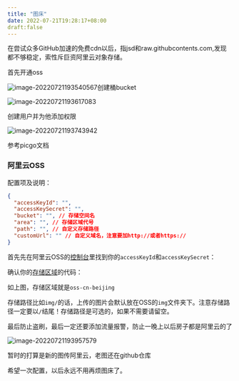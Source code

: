 ```yaml
---
title: "图床"
date: 2022-07-21T19:28:17+08:00
draft:false
---
```




在尝试众多GitHub加速的免费cdn以后，指jsd和raw.githubcontents.com,发现都不够稳定，索性斥巨资阿里云对象存储。



首先开通oss

![image-20220721193540567](https://charon-pic.oss-cn-hangzhou.aliyuncs.com/image-20220721193540567.png)创建桶bucket

![image-20220721193617083](https://charon-pic.oss-cn-hangzhou.aliyuncs.com/image-20220721193617083.png)

创建用户并为他添加权限

![image-20220721193743942](https://charon-pic.oss-cn-hangzhou.aliyuncs.com/image-20220721193743942.png)





参考picgo文档

###  阿里云OSS

配置项及说明：

```json
{
  "accessKeyId": "",
  "accessKeySecret": "",
  "bucket": "", // 存储空间名
  "area": "", // 存储区域代号
  "path": "", // 自定义存储路径
  "customUrl": "" // 自定义域名，注意要加http://或者https://
}
```



首先先在阿里云OSS的[控制台](https://usercenter.console.aliyun.com/#/manage/ak)里找到你的`accessKeyId`和`accessKeySecret`： 

确认你的[存储区域](https://www.alibabacloud.com/help/zh/doc-detail/31837.htm?spm=a2c63.p38356.a3.3.179112f0PBtYui)的代码：

如上图，存储区域就是`oss-cn-beijing`

存储路径比如`img/`的话，上传的图片会默认放在OSS的`img`文件夹下。注意存储路径一定要以`/`结尾！存储路径是可选的，如果不需要请留空。



最后防止盗刷，最后一定还要添加流量报警，防止一晚上以后房子都是阿里云的了

![image-20220721193957579](https://charon-pic.oss-cn-hangzhou.aliyuncs.com/image-20220721193957579.png)

暂时的打算是新的图传阿里云，老图还在github仓库

希望一次配置，以后永远不用再烦图床了。
